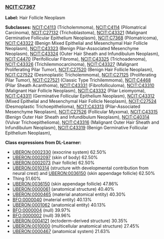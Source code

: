 
### [NCIT:C7367](http://purl.obolibrary.org/obo/NCIT_C7367)
**Label:** Hair Follicle Neoplasm

**Subclasses:** [NCIT:C4113](http://purl.obolibrary.org/obo/NCIT_C4113) (Tricholemmoma), [NCIT:C4114](http://purl.obolibrary.org/obo/NCIT_C4114) (Pilomatrical Carcinoma), [NCIT:C27132](http://purl.obolibrary.org/obo/NCIT_C27132) (Trichoblastoma), [NCIT:C43321](http://purl.obolibrary.org/obo/NCIT_C43321) (Malignant Germinative Follicular Epithelium Neoplasm), [NCIT:C7368](http://purl.obolibrary.org/obo/NCIT_C7368) (Pilomatricoma), [NCIT:C43322](http://purl.obolibrary.org/obo/NCIT_C43322) (Benign Mixed Epithelial and Mesenchymal Hair Follicle Neoplasm), [NCIT:C43323](http://purl.obolibrary.org/obo/NCIT_C43323) (Benign Pilar-Associated Mesenchyme Neoplasm), [NCIT:C43324](http://purl.obolibrary.org/obo/NCIT_C43324) (Outer Hair Sheath and Infundibulum Neoplasm), [NCIT:C4470](http://purl.obolibrary.org/obo/NCIT_C4470) (Perifollicular Fibroma), [NCIT:C43325](http://purl.obolibrary.org/obo/NCIT_C43325) (Trichoadenoma), [NCIT:C43326](http://purl.obolibrary.org/obo/NCIT_C43326) (Trichilemmocarcinoma), [NCIT:C43327](http://purl.obolibrary.org/obo/NCIT_C43327) (Malignant Proliferating Pilar Tumor), [NCIT:C27520](http://purl.obolibrary.org/obo/NCIT_C27520) (Benign Hair Follicle Neoplasm), [NCIT:C27522](http://purl.obolibrary.org/obo/NCIT_C27522) (Desmoplastic Tricholemmoma), [NCIT:C27125](http://purl.obolibrary.org/obo/NCIT_C27125) (Proliferating Pilar Tumor), [NCIT:C27521](http://purl.obolibrary.org/obo/NCIT_C27521) (Classic Type Trichilemmoma), [NCIT:C4468](http://purl.obolibrary.org/obo/NCIT_C4468) (Pilar Sheath Acanthoma), [NCIT:C43331](http://purl.obolibrary.org/obo/NCIT_C43331) (Fibrofolliculoma), [NCIT:C43310](http://purl.obolibrary.org/obo/NCIT_C43310) (Malignant Hair Follicle Neoplasm), [NCIT:C43332](http://purl.obolibrary.org/obo/NCIT_C43332) (Pilar Leiomyoma), [NCIT:C43311](http://purl.obolibrary.org/obo/NCIT_C43311) (Germinative Follicular Epithelium Neoplasm), [NCIT:C43312](http://purl.obolibrary.org/obo/NCIT_C43312) (Mixed Epithelial and Mesenchymal Hair Follicle Neoplasm), [NCIT:C27524](http://purl.obolibrary.org/obo/NCIT_C27524) (Desmoplastic Trichoepithelioma), [NCIT:C43313](http://purl.obolibrary.org/obo/NCIT_C43313) (Pilar-Associated Mesenchyme Neoplasm), [NCIT:C27526](http://purl.obolibrary.org/obo/NCIT_C27526) (Follicular Myxoma), [NCIT:C43315](http://purl.obolibrary.org/obo/NCIT_C43315) (Benign Outer Hair Sheath and Infundibulum Neoplasm), [NCIT:C40314](http://purl.obolibrary.org/obo/NCIT_C40314) (Vulvar Trichoepithelioma), [NCIT:C43316](http://purl.obolibrary.org/obo/NCIT_C43316) (Malignant Outer Hair Sheath and Infundibulum Neoplasm), [NCIT:C43319](http://purl.obolibrary.org/obo/NCIT_C43319) (Benign Germinative Follicular Epithelium Neoplasm), 

**Class expressions from DL-Learner:**

- [UBERON:0002330](http://purl.obolibrary.org/obo/UBERON_0002330) (exocrine system) 62.50%
- [UBERON:0002097](http://purl.obolibrary.org/obo/UBERON_0002097) (skin of body) 62.50%
- [UBERON:0002073](http://purl.obolibrary.org/obo/UBERON_0002073) (hair follicle) 62.50%
- [UBERON:0010314](http://purl.obolibrary.org/obo/UBERON_0010314) (structure with developmental contribution from neural crest) and [UBERON:0036150](http://purl.obolibrary.org/obo/UBERON_0036150) (skin appendage follicle) 62.50%
- Thing 51.60%
- [UBERON:0036150](http://purl.obolibrary.org/obo/UBERON_0036150) (skin appendage follicle) 47.86%
- [UBERON:0000061](http://purl.obolibrary.org/obo/UBERON_0000061) (anatomical structure) 40.40%
- [UBERON:0000465](http://purl.obolibrary.org/obo/UBERON_0000465) (material anatomical entity) 40.30%
- [BFO:0000040](http://purl.obolibrary.org/obo/BFO_0000040) (material entity) 40.13%
- [UBERON:0001062](http://purl.obolibrary.org/obo/UBERON_0001062) (anatomical entity) 40.13%
- [BFO:0000004](http://purl.obolibrary.org/obo/BFO_0000004) (null) 39.97%
- [BFO:0000002](http://purl.obolibrary.org/obo/BFO_0000002) (null) 39.96%
- [UBERON:0004121](http://purl.obolibrary.org/obo/UBERON_0004121) (ectoderm-derived structure) 30.35%
- [UBERON:0010000](http://purl.obolibrary.org/obo/UBERON_0010000) (multicellular anatomical structure) 27.45%
- [UBERON:0000467](http://purl.obolibrary.org/obo/UBERON_0000467) (anatomical system) 21.63%


